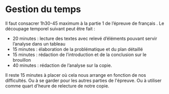 # Gestion du temps
Il faut consacrer 1h30-45 maximum à la partie 1 de l’épreuve de français
. Le découpage temporel suivant peut être fait :

* 20 minutes : lecture des textes avec relevé d’éléments pouvant servir
l’analyse dans un tableau
* 15 minutes : élaboration de la problématique et du plan détaillé
* 15 minutes : rédaction de l’introduction et de la conclusion sur le
brouillon
* 40 minutes : rédaction de l’analyse sur la copie. 

Il reste 15 minutes à placer où cela nous arrange en fonction de nos
difficultés. Ou à se garder pour les autres parties de l'épreuve. Ou à
utiliser comme quart d'heure de relecture de notre copie. 

